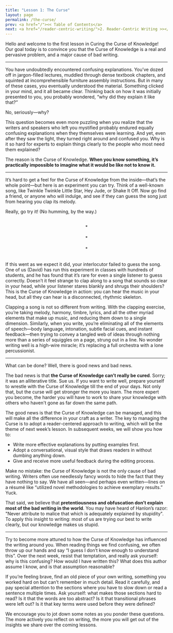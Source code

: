 ```yaml
---
title: "Lesson 1: The Curse"
layout: page
permalink: /the-curse/
prev: <a href="/"><< Table of Contents</a>
next: <a href="/reader-centric-writing/">2. Reader-Centric Writing >></a>
---
```


Hello and welcome to the first lesson in Curing the Curse of Knowledge! Our goal today is to convince you that the Curse of Knowledge is a real and pervasive problem, and a major cause of bad writing.

<hr>

You have undoubtedly encountered confusing explanations. You’ve dozed off in jargon-filled lectures, muddled through dense textbook chapters, and squinted at incomprehensible furniture assembly instructions. But in many of these cases, you eventually understood the material. Something clicked in your mind, and it all became clear. Thinking back on how it was initially presented to you, you probably wondered, “why did they explain it like that?”

No, seriously—why?

This question becomes even more puzzling when you realize that the writers and speakers who left you mystified probably endured equally confusing explanations when they themselves were learning. And yet, even after they saw the light, they turned right around and confused you. Why is it so hard for experts to explain things clearly to the people who most need them explained?

The reason is the Curse of Knowledge. **When you know something, it’s practically impossible to imagine what it would be like not to know it.**

<hr>

It’s hard to get a feel for the Curse of Knowledge from the inside—that’s the whole point—but here is an experiment you can try. Think of a well-known song, like Twinkle Twinkle Little Star, Hey Jude, or Shake It Off. Now go find a friend, or anyone who will indulge, and see if they can guess the song just from hearing you clap its melody.

Really, go try it! (No humming, by the way.)

<center>
<br>
*
<br><br>
*
<br><br>
*
<br><br>
</center>

If this went as we expect it did, your interlocutor failed to guess the song. One of us (David) has run this experiment in classes with hundreds of students, and he has found that it’s rare for even a single listener to guess correctly. Doesn’t it feel strange to clap along to a song that sounds so clear in your head, while your listener stares blankly and shrugs their shoulders? This is the Curse of Knowledge in action: you can hear the music in your head, but all they can hear is a disconnected, rhythmic skeleton.

Clapping a song is not so different from writing. With the clapping exercise, you’re taking melody, harmony, timbre, lyrics, and all the other myriad elements that make up music, and reducing them down to a single dimension. Similarly, when you write, you’re eliminating all of the elements of speech—body language, intonation, subtle facial cues, and instant feedback—then trying to convey a tangled web of ideas through nothing more than a series of squiggles on a page, strung out in a line. No wonder writing well is a high-wire miracle; it’s replacing a full orchestra with a lone percussionist.

<hr>

What can be done? Well, there is good news and bad news.

The bad news is that **the Curse of Knowledge can’t really be cured**. Sorry; it was an alliterative title. Sue us. If you want to write well, prepare yourself to wrestle with the Curse of Knowledge till the end of your days. Not only that, but the curse will get stronger the more you learn. The more expert you become, the harder you will have to work to share your knowledge with others who haven't gone as far down the same path.

The good news is that the Curse of Knowledge can be managed, and this will make all the difference in your craft as a writer. The key to managing the Curse is to adopt a reader-centered approach to writing, which will be the theme of next week’s lesson. In subsequent weeks, we will show you how to:

- Write more effective explanations by putting examples first.
- Adopt a conversational, visual style that draws readers in without dumbing anything down.
- Give and receive more useful feedback during the editing process.

Make no mistake: the Curse of Knowledge is not the only cause of bad writing. Writers often use needlessly fancy words to hide the fact that they have nothing to say. We have all seen—and perhaps even written—lines on a résumé like “utilized novel methodologies to achieve exemplary results.” Yuck.

That said, we believe that **pretentiousness and obfuscation don’t explain most of the bad writing in the world**. You may have heard of Hanlon’s razor: "Never attribute to malice that which is adequately explained by stupidity". To apply this insight to writing: most of us are trying our best to write clearly, but our knowledge makes us stupid.

<hr>

Try to become more attuned to how the Curse of Knowledge has influenced the writing around you. When reading things we find confusing, we often throw up our hands and say “I guess I don’t know enough to understand this”. Over the next week, resist that temptation, and really ask yourself: why is this confusing? How would I have written this? What does this author assume I know, and is that assumption reasonable?

If you’re feeling brave, find an old piece of your own writing, something you worked hard on but can’t remember in much detail. Read it carefully, and pay special attention to the sections where you have to slow down or read a sentence multiple times. Ask yourself: what makes those sections hard to read? Is it that the words are too abstract? Is it that transitional phrases were left out? Is it that key terms were used before they were defined?

We encourage you to jot down some notes as you ponder these questions. The more actively you reflect on writing, the more you will get out of the insights we share over the coming lessons.